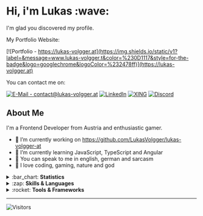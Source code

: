 <h1>Hi, i'm Lukas :wave:</h1>
<p>I'm glad you discovered my profile. <br> 

My Portfolio Website:

[![Portfolio - https://lukas-volgger.at](https://img.shields.io/static/v1?label=&message=www.lukas-volgger.t&color=%230D1117&style=for-the-badge&logo=googlechrome&logoColor=%232478ff)](https://lukas-volgger.at)

You can contact me on:

<a href="mailto: contact@lukas-volgger.at">![E-Mail - contact@lukas-volgger.at](https://img.shields.io/static/v1?label=&message=EMAIL&color=%230D1117&style=for-the-badge&logo=protonmail&logoColor=%232478ff)</a>
<a href="https://www.linkedin.com/in/lukas-volgger-894541251/">![LinkedIn](https://img.shields.io/static/v1?label=&message=linkedin&color=%230D1117&style=for-the-badge&logo=linkedin&logoColor=%232478ff)</a>
<a href="https://www.xing.com/profile/Lukas_Volgger4">![XING](https://img.shields.io/static/v1?label=&message=xing&color=%230D1117&style=for-the-badge&logo=xing&logoColor=%232478ff)</a>
<a href="https://discordapp.com/users/LukasVolgger#2269"> ![Discord](https://img.shields.io/static/v1?label=&message=discord&color=%230D1117&style=for-the-badge&logo=discord&logoColor=%232478ff)</a>


<h2>About Me</h2>

I'm a Frontend Developer from Austria and enthusiastic gamer.

- :pushpin: I’m currently working on https://github.com/LukasVolgger/lukas-volgger-at
- :open_book: I’m currently learning JavaScript, TypeScript and Angular
- :speech_balloon: You can speak to me in english, german and sarcasm
- :white_heart: I love coding, gaming, nature and god


<details> 
  <summary>:bar_chart: <b>Statistics</b></summary>
  <br>
    
![Lukas Volgger's GitHub stats](https://github-readme-stats.vercel.app/api?username=LukasVolgger&show_icons=true&bg_color=00000000&hide_border=true&text_color=2478ff&title_color=2478ff)
[![Top Langs](https://github-readme-stats.vercel.app/api/top-langs/?username=LukasVolgger&layout=compact&bg_color=00000000&hide_border=true&text_color=2478ff&title_color=2478ff)](https://github.com/LukasVolgger)
[![Lukas Volgger's github activity graph](https://activity-graph.herokuapp.com/graph?username=LukasVolgger&bg_color=0D1117&color=708090&line=2478ff&point=ffffff&area=true&hide_border=true&title_color=ffffff)](https://github.com/ashutosh00710/github-readme-activity-graph)

</details>

<details> 
  <summary>:zap: <b>Skills & Languages</b></summary>
  <br>
  
![HTML5](https://img.shields.io/static/v1?label=&message=HTML5&color=%230D1117&style=for-the-badge&logo=html5&logoColor=%232478ff)
![CSS3](https://img.shields.io/static/v1?label=&message=CSS3&color=%230D1117&style=for-the-badge&logo=css3&logoColor=%232478ff)
![JavaScript](https://img.shields.io/static/v1?label=&message=JavaScript&color=%230D1117&style=for-the-badge&logo=javascript&logoColor=%232478ff)
![TypeScript](https://img.shields.io/static/v1?label=&message=TypeScript&color=%230D1117&style=for-the-badge&logo=typescript&logoColor=%232478ff)
![Git](https://img.shields.io/static/v1?label=&message=Git&color=%230D1117&style=for-the-badge&logo=git&logoColor=%232478ff)
![MySQL](https://img.shields.io/static/v1?label=&message=MySQL&color=%230D1117&style=for-the-badge&logo=mysql&logoColor=%232478ff)
  
</details>

<details> 
  <summary>:rocket: <b>Tools & Frameworks</b></summary>
  <br>
  
![VS Code](https://img.shields.io/static/v1?label=&message=VS+Code&color=%230D1117&style=for-the-badge&logo=visual-studio-code&logoColor=%232478ff)
![Visual Studio](https://img.shields.io/static/v1?label=&message=Visual+Studio&color=%230D1117&style=for-the-badge&logo=visual-studio&logoColor=%232478ff)
![Angular](https://img.shields.io/static/v1?label=&message=Angular&color=%230D1117&style=for-the-badge&logo=angular&logoColor=%232478ff)
![Node.JS](https://img.shields.io/static/v1?label=&message=Node.JS&color=%230D1117&style=for-the-badge&logo=node.js&logoColor=%232478ff)
![Firebase](https://img.shields.io/static/v1?label=&message=Firebase&color=%230D1117&style=for-the-badge&logo=firebase&logoColor=%232478ff)
![Bootstrap](https://img.shields.io/static/v1?label=&message=Bootstrap&color=%230D1117&style=for-the-badge&logo=bootstrap&logoColor=%232478ff)
![Material Design](https://img.shields.io/static/v1?label=&message=Material+Design&color=%230D1117&style=for-the-badge&logo=material-design&logoColor=%232478ff)
![GitHub](https://img.shields.io/static/v1?label=&message=GitHub&color=%230D1117&style=for-the-badge&logo=github&logoColor=%232478ff)
![Notepad++](https://img.shields.io/static/v1?label=&message=Notepad%2B%2B&color=%230D1117&style=for-the-badge&logo=notepad%2B%2B&logoColor=%232478ff)
![Cmake](https://img.shields.io/static/v1?label=&message=Cmake&color=%230D1117&style=for-the-badge&logo=cmake&logoColor=%232478ff)
![Chrome](https://img.shields.io/static/v1?label=&message=Chrome&color=%230D1117&style=for-the-badge&logo=googlechrome&logoColor=%232478ff)
![Inkscape](https://img.shields.io/static/v1?label=&message=Inkscape&color=%230D1117&style=for-the-badge&logo=inkscape&logoColor=%232478ff)
[![GIMP](https://img.shields.io/static/v1?label=&message=GIMP&color=%230D1117&style=for-the-badge&logo=gimp&logoColor=%232478ff)](contact@lukas-volgger.at)
  
  </details>
  
  
  ---
  
  ![Visitors](https://api.visitorbadge.io/api/VisitorHit?user=LukasVolgger&repo=LukasVolgger&countColor=%ffffff)
  

